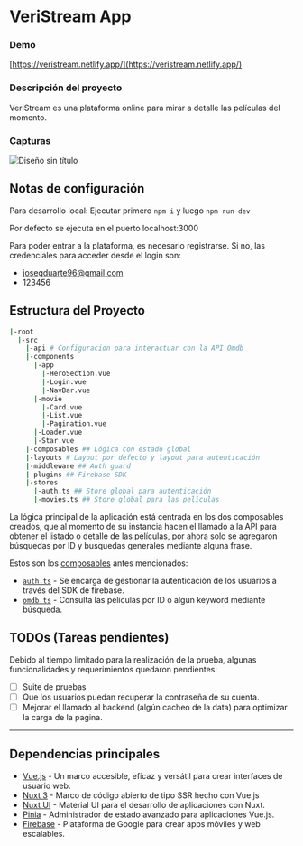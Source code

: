 # VeriStream App

### Demo

[https://veristream.netlify.app/](https://veristream.netlify.app/)

### Descripción del proyecto

VeriStream es una plataforma online para mirar a detalle las películas del momento.

### Capturas

![Diseño sin título](https://github.com/josegduarte96/veriStream/assets/67060283/ebfeb5d5-2a5c-4edd-b9bf-06761b31e7c0)

## Notas de configuración

Para desarrollo local:
Ejecutar primero `npm i` y luego `npm run dev`

Por defecto se ejecuta en el puerto localhost:3000

Para poder entrar a la plataforma, es necesario registrarse.
Si no, las credenciales para acceder desde el login son:

* josegduarte96@gmail.com
* 123456

## Estructura del Proyecto

```bash
|-root
  |-src
    |-api # Configuracion para interactuar con la API Omdb
    |-components
      |-app
        |-HeroSection.vue
        |-Login.vue
        |-NavBar.vue
      |-movie
        |-Card.vue
        |-List.vue
        |-Pagination.vue
      |-Loader.vue
      |-Star.vue
    |-composables ## Lógica con estado global
    |-layouts # Layout por defecto y layout para autenticación
    |-middleware ## Auth guard
    |-plugins ## Firebase SDK
    |-stores
      |-auth.ts ## Store global para autenticación
      |-movies.ts ## Store global para las películas
```

La lógica principal de la aplicación está centrada en los dos composables creados, que al momento de su instancia hacen
el llamado a la API para obtener el listado o detalle de las películas, por ahora solo se agregaron búsquedas por ID y
busquedas generales mediante alguna frase.

Estos son
los [composables](https://vue3-spanish.netlify.app/guide/reusability/composables.html#%C2%BFque-es-un-composable) antes
mencionados:

- [`auth.ts`](composables/auth.ts) - Se encarga de gestionar la autenticación de los usuarios a través del SDK de
  firebase.
- [`omdb.ts`](composables/omdb.ts) - Consulta las películas por ID o algun keyword mediante búsqueda.

## TODOs (Tareas pendientes)

Debido al tiempo limitado para la realización de la prueba, algunas funcionalidades y requerimientos quedaron
pendientes:

- [ ]  Suite de pruebas
- [ ]  Que los usuarios puedan recuperar la contraseña de su cuenta.
- [ ]  Mejorar el llamado al backend (algún cacheo de la data) para optimizar la carga de la pagina.

---

## Dependencias principales

- [Vue.js](https://vuejs.org/) - Un marco accesible, eficaz y versátil para crear interfaces de usuario web.
- [Nuxt 3](https://nuxt.com/) - Marco de código abierto de tipo SSR hecho con Vue.js
- [Nuxt UI](https://ui.nuxt.com/) - Material UI para el desarrollo de aplicaciones con Nuxt.
- [Pinia](https://es-pinia.vercel.app/) - Administrador de estado avanzado para aplicaciones Vue.js.
- [Firebase](https://firebase.google.com/?hl=es-419) - Plataforma de Google para crear apps móviles y web escalables.
